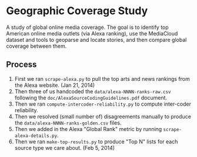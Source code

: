 Geographic Coverage Study
=========================

A study of global online media coverage.  The goal is to identify top American online media outlets 
(via Alexa ranking), use the MediaCloud dataset and tools to geoparse and locate stories, and then compare
global coverage between them.

Process
-------

1. First we ran `scrape-alexa.py` to pull the top arts and news rankings from the Alexa website. (Jan 21, 2014)
2. Then three of us handcoded the `data/alexa-NNNN-ranks-raw.csv` following the `doc/AlexaSourceCodingGuidelines.pdf` document.
3. Then we ran `compute-intercoder-reliability.py` to compute inter-coder reliability.
4. Then we resolved (small number of) disagreements manually to produce the `data/alexa-NNNN-ranks-golden.csv` files.
5. Then we added in the Alexa "Global Rank" metric by running `scrape-alexa-details.py`.
6. Then we ran `make-top-results.py` to produce "Top N" lists for each source type we care about. (Feb 5, 2014)
